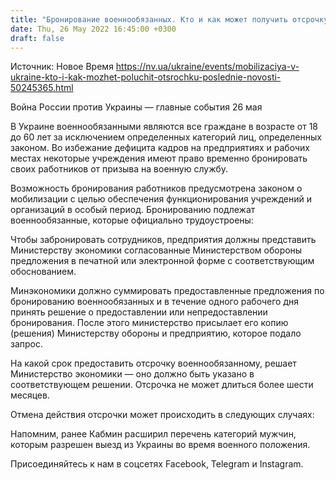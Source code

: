 ```yaml
---
title: "Бронирование военнообязанных. Кто и как может получить отсрочку в период общей мобилизации"
date: Thu, 26 May 2022 16:45:00 +0300
draft: false
---
```

Источник: Новое Время https://nv.ua/ukraine/events/mobilizaciya-v-ukraine-kto-i-kak-mozhet-poluchit-otsrochku-poslednie-novosti-50245365.html


Война России против Украины — главные события 26 мая

В Украине военнообязанными являются все граждане в возрасте от 18 до 60 лет за исключением определенных категорий лиц, определенных законом. Во избежание дефицита кадров на предприятиях и рабочих местах некоторые учреждения имеют право временно бронировать своих работников от призыва на военную службу.

Возможность бронирования работников предусмотрена законом о мобилизации с целью обеспечения функционирования учреждений и организаций в особый период. Бронированию подлежат военнообязанные, которые официально трудоустроены:

Чтобы забронировать сотрудников, предприятия должны представить Министерству экономики согласованные Министерством обороны предложения в печатной или электронной форме с соответствующим обоснованием.

 Минэкономики должно суммировать предоставленные предложения по бронированию военнообязанных и в течение одного рабочего дня принять решение о предоставлении или непредоставлении бронирования. После этого министерство присылает его копию (решения) Министерству обороны и предприятию, которое подало запрос.

На какой срок предоставить отсрочку военнообязанному, решает Министерство экономики — оно должно быть указано в соответствующем решении. Отсрочка не может длиться более шести месяцев.

Отмена действия отсрочки может происходить в следующих случаях:

Напомним, ранее Кабмин расширил перечень категорий мужчин, которым разрешен выезд из Украины во время военного положения.

Присоединяйтесь к нам в соцсетях Facebook, Telegram и Instagram.
